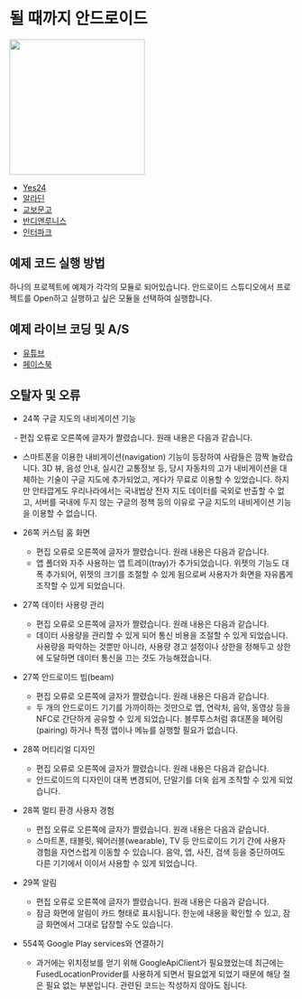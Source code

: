 # 될 때까지 안드로이드

<img src="https://raw.githubusercontent.com/junsuk5/android-first-book/master/resources/book_cover.png" width="240">

* [Yes24](http://www.yes24.com/24/goods/59298937?scode=032&OzSrank=1)
* [알라딘](http://www.aladin.co.kr/shop/wproduct.aspx?ItemId=137817656)
* [교보문고](http://www.kyobobook.co.kr/product/detailViewKor.laf?ejkGb=KOR&mallGb=KOR&barcode=9791186710289&orderClick=LAG&Kc=)
* [반디앤루니스](http://www.bandinlunis.com/front/product/detailProduct.do?prodId=4158780)
* [인터파크](http://book.interpark.com/product/BookDisplay.do?_method=detail&sc.shopNo=0000400000&sc.prdNo=281409749&sc.saNo=003002001&bid1=search&bid2=product&bid3=title&bid4=001)

## 예제 코드 실행 방법
하나의 프로젝트에 예제가 각각의 모듈로 되어있습니다. 안드로이드 스튜디오에서 프로젝트를 Open하고 실행하고 싶은 모듈을 선택하여 실행합니다.

## 예제 라이브 코딩 및 A/S
* [유튜브](https://www.youtube.com/playlist?list=PLxTmPHxRH3VWTd-8KB67Itegihkl4SVKe)
* [페이스북](https://www.facebook.com/untilandroid)

## 오탈자 및 오류
* 24쪽 구글 지도의 내비게이션 기능

   - 편집 오류로 오른쪽에 글자가 짤렸습니다. 원래 내용은 다음과 같습니다.
   - 스마트폰을 이용한 내비게이션(navigation) 기능이 등장하여 사람들은 깜짝 놀랐습니다. 3D 뷰, 음성 안내, 실시간 교통정보 등, 당시 자동차의 고가 내비게이션을 대체하는 기술이 구글 지도에 추가되었고, 게다가 무료로 이용할 수 있었습니다. 하지만 안타깝게도 우리나라에서는 국내법상 전자 지도 데이터를 국외로 반출할 수 없고, 서버를 국내에 두지 않는 구글의 정책 등의 이유로 구글 지도의 내비게이션 기능을 이용할 수 없습니다.
   
* 26쪽 커스텀 홈 화면

  - 편집 오류로 오른쪽에 글자가 짤렸습니다. 원래 내용은 다음과 같습니다.
  - 앱 폴더와 자주 사용하는 앱 트레이(tray)가 추가되었습니다. 위젯의 기능도 대폭 추가되어, 위젯의 크기를 조절할 수 있게 됨으로써 사용자가 화면을 자유롭게 조작할 수 있게 되었습니다.
  
* 27쪽 데이터 사용량 관리
  
  - 편집 오류로 오른쪽에 글자가 짤렸습니다. 원래 내용은 다음과 같습니다.
  - 데이터 사용량을 관리할 수 있게 되어 통신 비용을 조절할 수 있게 되었습니다. 사용량을 파악하는 것뿐만 아니라, 사용량 경고 설정이나 상한을 정해두고 상한에 도달하면 데이터 통신을 끄는 것도 가능해졌습니다.
  
* 27쪽 안드로이드 빔(beam)

  - 편집 오류로 오른쪽에 글자가 짤렸습니다. 원래 내용은 다음과 같습니다.
  - 두 개의 안드로이드 기기를 가까이하는 것만으로 앱, 연락처, 음악, 동영상 등을 NFC로 간단하게 공유할 수 있게 되었습니다. 블루투스처럼 휴대폰을 페어링(pairing) 하거나 특정 앱이나 메뉴를 실행할 필요가 없습니다.
  
* 28쪽 머티리얼 디자인
   
  - 편집 오류로 오른쪽에 글자가 짤렸습니다. 원래 내용은 다음과 같습니다.
  - 안드로이드의 디자인이 대폭 변경되어, 단말기를 더욱 쉽게 조작할 수 있게 되었습니다.
  
* 28쪽 멀티 환경 사용자 경험
 
  - 편집 오류로 오른쪽에 글자가 짤렸습니다. 원래 내용은 다음과 같습니다.
  - 스마트폰, 태블릿, 웨어러블(wearable), TV 등 안드로이드 기기 간에 사용자 경험을 자연스럽게 이동할 수 있습니다. 음악, 앱, 사진, 검색 등을 중단하여도 다른 기기에서 이이서 사용할 수 있게 되었습니다.
  
* 29쪽 알림
  
  - 편집 오류로 오른쪽에 글자가 짤렸습니다. 원래 내용은 다음과 같습니다.
  - 잠금 화면에 알림이 카드 형태로 표시됩니다. 한눈에 내용을 확인할 수 있고, 잠금 화면에서 그대로 답장할 수도 있습니다.
 

* 554쪽 Google Play services와 연결하기

   - 과거에는 위치정보를 얻기 위해 GoogleApiClient가 필요했었는데 최근에는 FusedLocationProvider를 사용하게 되면서 필요없게 되었기 때문에 해당 절은 필요 없는 부분입니다. 관련된 코드는 작성하지 않아도 됩니다.

